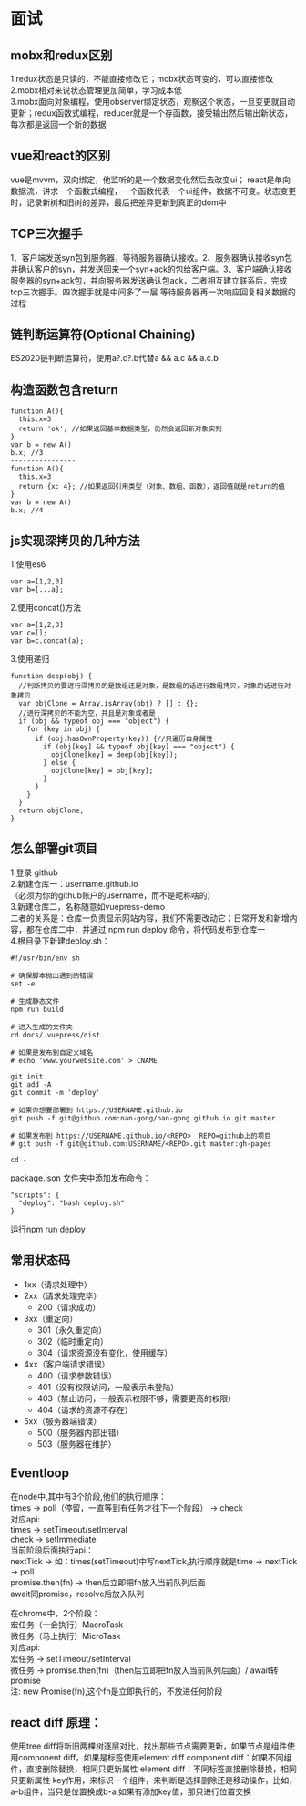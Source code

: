 # 面试
## mobx和redux区别
  1.redux状态是只读的，不能直接修改它；mobx状态可变的，可以直接修改  
  2.mobx相对来说状态管理更加简单，学习成本低  
  3.mobx面向对象编程，使用observer绑定状态，观察这个状态，一旦变更就自动更新；redux函数式编程，reducer就是一个存函数，接受输出然后输出新状态，每次都是返回一个新的数据
## vue和react的区别
  vue是mvvm，双向绑定，他监听的是一个数据变化然后去改变ui；
  react是单向数据流，讲求一个函数式编程，一个函数代表一个ui组件，数据不可变。状态变更时，记录新树和旧树的差异，最后把差异更新到真正的dom中
## TCP三次握手
  1、客户端发送syn包到服务器，等待服务器确认接收。2、服务器确认接收syn包并确认客户的syn，并发送回来一个syn+ack的包给客户端。3、客户端确认接收服务器的syn+ack包，并向服务器发送确认包ack，二者相互建立联系后，完成tcp三次握手。四次握手就是中间多了一层 等待服务器再一次响应回复相关数据的过程
## 链判断运算符(Optional Chaining)
  ES2020链判断运算符，使用a?.c?.b代替a && a.c && a.c.b
## 构造函数包含return
  ```
  function A(){
    this.x=3
    return 'ok'; //如果返回基本数据类型，仍然会返回新对象实列
  }
  var b = new A()
  b.x; //3
  ----------------
  function A(){
    this.x=3
    return {x: 4}; //如果返回引用类型（对象、数组、函数），返回值就是return的值
  }
  var b = new A()
  b.x; //4
  ```
## js实现深拷贝的几种方法
  1.使用es6
  ```
  var a=[1,2,3]
  var b=[...a];
  ```
  2.使用concat()方法
  ```
  var a=[1,2,3]
  var c=[];
  var b=c.concat(a);
  ```
  3.使用递归
  ```
  function deep(obj) {
    //判断拷贝的要进行深拷贝的是数组还是对象，是数组的话进行数组拷贝，对象的话进行对象拷贝
    var objClone = Array.isArray(obj) ? [] : {};
    //进行深拷贝的不能为空，并且是对象或者是
    if (obj && typeof obj === "object") {
      for (key in obj) {
        if (obj.hasOwnProperty(key)) {//只遍历自身属性
          if (obj[key] && typeof obj[key] === "object") {
            objClone[key] = deep(obj[key]);
          } else {
            objClone[key] = obj[key];
          }
        }
      }
    }
    return objClone;
  }
  ```
## 怎么部署git项目
  1.登录 github   
  2.新建仓库一：username.github.io  
  （必须为你的github账户的username，而不是昵称啥的）  
  3.新建仓库二，名称随意如vuepress-demo  
  二者的关系是：仓库一负责显示网站内容，我们不需要改动它；日常开发和新增内容，都在仓库二中，并通过 npm run deploy 命令，将代码发布到仓库一  
  4.根目录下新建deploy.sh：
  ```
  #!/usr/bin/env sh

  # 确保脚本抛出遇到的错误
  set -e

  # 生成静态文件
  npm run build

  # 进入生成的文件夹
  cd docs/.vuepress/dist

  # 如果是发布到自定义域名
  # echo 'www.yourwebsite.com' > CNAME
  
  git init
  git add -A
  git commit -m 'deploy'

  # 如果你想要部署到 https://USERNAME.github.io
  git push -f git@github.com:nan-gong/nan-gong.github.io.git master

  # 如果发布到 https://USERNAME.github.io/<REPO>  REPO=github上的项目
  # git push -f git@github.com:USERNAME/<REPO>.git master:gh-pages

  cd -
  ```
  
  package.json 文件夹中添加发布命令：
  ```
  "scripts": {
    "deploy": "bash deploy.sh"
  }
  ```
  运行npm run deploy
<!-- <my-btn>11</my-brn> -->
## 常用状态码
  + 1xx（请求处理中）
  + 2xx（请求处理完毕）
      * 200（请求成功）
  + 3xx（重定向）
      * 301（永久重定向）
      * 302（临时重定向）
      * 304（请求资源没有变化，使用缓存）
  + 4xx（客户端请求错误）
      * 400（请求参数错误）
      * 401（没有权限访问，一般表示未登陆）
      * 403（禁止访问，一般表示权限不够，需要更高的权限）
      * 404（请求的资源不存在）
  + 5xx（服务器端错误）
      * 500（服务器内部出错）
      * 503（服务器在维护）
## Eventloop
  在node中,其中有3个阶段,他们的执行顺序：  
  times -> poll（停留，一直等到有任务才往下一个阶段） -> check  
  对应api:  
  times -> setTimeout/setInterval  
  check -> setImmediate  
  当前阶段后面执行api：  
  nextTick -> 如：times(setTimeout)中写nextTick,执行顺序就是time -> nextTick -> poll  
  promise.then(fn) -> then后立即把fn放入当前队列后面  
  await同promise，resolve后放入队列  
    
  在chrome中，2个阶段：  
  宏任务（一会执行）MacroTask  
  微任务（马上执行）MicroTask  
  对应api:  
  宏任务 -> setTimeout/setInterval  
  微任务 -> promise.then(fn)（then后立即把fn放入当前队列后面）/ await转promise  
  注: new Promise(fn),这个fn是立即执行的，不放进任何阶段  

## react diff 原理：
  使用tree diff将新旧两棵树逐层对比，找出那些节点需要更新，如果节点是组件使用component diff，如果是标签使用element diff
  component diff：如果不同组件，直接删除替换，相同只更新属性 
  element diff：不同标签直接删除替换，相同只更新属性
  key作用，来标识一个组件，来判断是选择删除还是移动操作，比如，a-b组件，当只是位置换成b-a,如果有添加key值，那只进行位置交换  